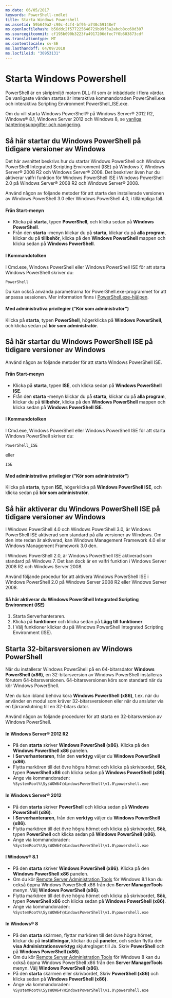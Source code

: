 ```yaml
---
ms.date: 06/05/2017
keywords: PowerShell-cmdlet
title: Starta Windows Powershell
ms.assetid: 59b649a2-c90c-4cf4-bf95-a740c59148e7
ms.openlocfilehash: b56ddc2f577225646729b99f3a2abcb8cc60d307
ms.sourcegitcommit: cf195b090b3223fa4917206dfec7f0b603873cdf
ms.translationtype: MT
ms.contentlocale: sv-SE
ms.lasthandoff: 04/09/2018
ms.locfileid: "30953131"
---
```

# <a name="starting-windows-powershell"></a>Starta Windows Powershell
PowerShell är en skriptmiljö motorn DLL-fil som är inbäddade i flera värdar.  De vanligaste värden startas är interaktiva kommandoraden PowerShell.exe och interaktiva Scripting Environment PowerShell_ISE.exe.

Om du vill starta Windows PowerShell® på Windows Server® 2012 R2, Windows® 8.1, Windows Server 2012 och Windows 8, se [vanliga hanteringsuppgifter och navigering](http://technet.microsoft.com/library/hh831491.aspx).

## <a name="how-to-start-windows-powershell-on-earlier-versions-of-windows"></a>Så här startar du Windows PowerShell på tidigare versioner av Windows

Det här avsnittet beskrivs hur du startar Windows PowerShell och Windows PowerShell Integrated Scripting Environment (ISE) på Windows 7, Windows Server® 2008 R2 och Windows Server® 2008. Det beskriver även hur du aktiverar valfri funktion för Windows PowerShell ISE i Windows PowerShell 2.0 på Windows Server® 2008 R2 och Windows Server® 2008.

Använd någon av följande metoder för att starta den installerade versionen av Windows PowerShell 3.0 eller Windows PowerShell 4.0, i tillämpliga fall.

#### <a name="from-the-start-menu"></a>Från Start-menyn

- Klicka på **starta**, typen **PowerShell**, och klicka sedan på **Windows PowerShell**.
- Från den **starta** -menyn klickar du på **starta**, klickar du på **alla program**, klickar du på **tillbehör**, klicka på den **Windows PowerShell**  mappen och klicka sedan på **Windows PowerShell**.

#### <a name="at-the-command-prompt"></a>I Kommandotolken

I Cmd.exe, Windows PowerShell eller Windows PowerShell ISE för att starta Windows PowerShell skriver du:

```
PowerShell
```

Du kan också använda parametrarna för PowerShell.exe-programmet för att anpassa sessionen. Mer information finns i [PowerShell.exe-hjälpen](../core-powershell/console/PowerShell.exe-Command-Line-Help.md).

#### <a name="with-administrative-privileges-run-as-administrator"></a>Med administrativa privilegier (”Kör som administratör”)

Klicka på **starta**, typen **PowerShell**, högerklicka på **Windows PowerShell**, och klicka sedan på **kör som administratör**.

## <a name="how-to-start-windows-powershell-ise-on-earlier-releases-of-windows"></a>Så här startar du Windows PowerShell ISE på tidigare versioner av Windows

Använd någon av följande metoder för att starta Windows PowerShell ISE.

#### <a name="from-the-start-menu"></a>Från Start-menyn

- Klicka på **starta**, typen **ISE**, och klicka sedan på **Windows PowerShell ISE**.
- Från den **starta** -menyn klickar du på **starta**, klickar du på **alla program**, klickar du på **tillbehör**, klicka på den **Windows PowerShell**  mappen och klicka sedan på **Windows PowerShell ISE**.

#### <a name="at-the-command-prompt"></a>I Kommandotolken

I Cmd.exe, Windows PowerShell eller Windows PowerShell ISE för att starta Windows PowerShell skriver du:

```
PowerShell_ISE
```

eller

```
ISE
```

#### <a name="with-administrative-privileges-run-as-administrator"></a>Med administrativa privilegier (”Kör som administratör”)

Klicka på **starta**, typen **ISE**, högerklicka på **Windows PowerShell ISE**, och klicka sedan på **kör som administratör**.

## <a name="how-to-enable-windows-powershell-ise-on-earlier-releases-of-windows"></a>Så här aktiverar du Windows PowerShell ISE på tidigare versioner av Windows

I Windows PowerShell 4.0 och Windows PowerShell 3.0, är Windows PowerShell ISE aktiverad som standard på alla versioner av Windows. Om den inte redan är aktiverad, kan Windows Management Framework 4.0 eller Windows Management Framework 3.0 den.

I Windows PowerShell 2.0, är Windows PowerShell ISE aktiverad som standard på Windows 7. Det kan dock är en valfri funktion i Windows Server 2008 R2 och Windows Server 2008.

Använd följande procedur för att aktivera Windows PowerShell ISE i Windows PowerShell 2.0 på Windows Server 2008 R2 eller Windows Server 2008.

#### <a name="to-enable-windows-powershell-integrated-scripting-environment-ise"></a>Så här aktiverar du Windows PowerShell Integrated Scripting Environment (ISE)

1. Starta Serverhanteraren.
2. Klicka på **funktioner** och klicka sedan på **Lägg till funktioner**.
3. I Välj funktioner klickar du på Windows PowerShell Integrated Scripting Environment (ISE).

## <a name="starting-the-32-bit-version-of-windows-powershell"></a>Starta 32-bitarsversionen av Windows PowerShell

När du installerar Windows PowerShell på en 64-bitarsdator **Windows PowerShell (x86)**, en 32-bitarsversion av Windows PowerShell installeras förutom 64-bitarsversionen. 64-bitarsversionen körs som standard när du kör Windows PowerShell.

Men du kan ibland behöva köra **Windows PowerShell (x86)**, t.ex. när du använder en modul som kräver 32-bitarsversionen eller när du ansluter via en fjärranslutning till en 32-bitars dator.

Använd någon av följande procedurer för att starta en 32-bitarsversion av Windows PowerShell.

#### <a name="in-windows-server-2012-r2"></a>In Windows Server® 2012 R2

- På den **starta** skriver **Windows PowerShell (x86)**. Klicka på den **Windows PowerShell x86** panelen.
- I **Serverhanteraren**, från den **verktyg** väljer du **Windows PowerShell (x86)**.
- Flytta markören till det övre högra hörnet och klicka på skrivbordet, **Sök**, typen **PowerShell x86** och klicka sedan på **Windows PowerShell (x86)**.
- Ange via kommandoraden: `%SystemRoot%\SysWOW64\WindowsPowerShell\v1.0\powershell.exe`

#### <a name="in-windows-server-2012"></a>In Windows Server® 2012

- På den **starta** skriver **PowerShell** och klicka sedan på **Windows PowerShell (x86)**.
- I **Serverhanteraren**, från den **verktyg** väljer du **Windows PowerShell (x86)**.
- Flytta markören till det övre högra hörnet och klicka på skrivbordet, **Sök**, typen **PowerShell** och klicka sedan på **Windows PowerShell (x86)**.
- Ange via kommandoraden: `%SystemRoot%\SysWOW64\WindowsPowerShell\v1.0\powershell.exe`

#### <a name="in-windows-81"></a>I Windows® 8.1

- På den **starta** skriver **Windows PowerShell (x86)**. Klicka på den **Windows PowerShell x86** panelen.
- Om du kör [Remote Server Administration Tools](http://go.microsoft.com/fwlink/?LinkID=304145) för Windows 8.1 kan du också öppna Windows PowerShell x86 från den **Server ManagerTools** menyn.
  Välj **Windows PowerShell (x86)**.
- Flytta markören till det övre högra hörnet och klicka på skrivbordet, **Sök**, typen **PowerShell x86** och klicka sedan på **Windows PowerShell (x86)**.
- Ange via kommandoraden: `%SystemRoot%\SysWOW64\WindowsPowerShell\v1.0\powershell.exe`

#### <a name="in-windows-8"></a>In Windows® 8

- På den **starta** skärmen, flyttar markören till det övre högra hörnet, klickar du på **inställningar**, klickar du på **paneler**, och sedan flytta den **visa Administrationsverktyg** skjutreglaget till Ja. Skriv **PowerShell** och på **Windows PowerShell (x86)**.
- Om du kör [Remote Server Administration Tools](http://www.microsoft.com/download/details.aspx?id=28972) för Windows 8 kan du också öppna Windows PowerShell x86 från den **Server ManagerTools** menyn. Välj **Windows PowerShell (x86)**.
- På den **starta** skärmen eller skrivbordet, Skriv **PowerShell (x86)** och klicka sedan på **Windows PowerShell (x86)**.
- Ange via kommandoraden: `%SystemRoot%\SysWOW64\WindowsPowerShell\v1.0\powershell.exe`